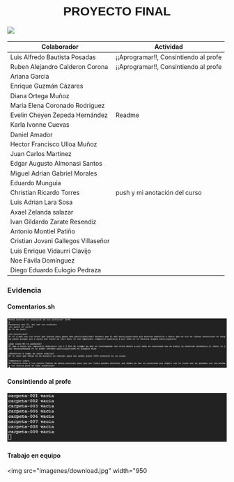 <font face="arial">
  <h1 align="center">PROYECTO FINAL</h1>
</font>

<p align="center">

![](https://lh3.googleusercontent.com/tEptZEMefDeIbA5NxZMzrnutkKxTrKCzafVvgee9DP5_EGU6-_NqQdC5NQkofefu02CO8tj9XF2r51z0i6SWUjyFGCqQtb0y8AFeQmIm73UftwQI3xk0CQ_iXYck1q_vK2MCcRSFeX6rd83Cby3MZnVgZ1wZzQMGv5rmiokAgXnXk6ptE-GqdV_1ydAWTNz9uOh69zH054WaxEaFNm90Ev3mmg98vS_SKNENbecBmkGWm3pLETqFCqW0eqj0OElCzS-By4dsrpBMsKKXIa0vtvt0Cd9Ao0nYnfNZzAXikuHLnMiG60aH5KGOiCD_ugiqgCA4a-bup8-v3z3nSK4M8zPMoFbzdfwxhnRA4gKZRa0xjuv80J8MDJLySwMW-bxLsTrwIQcFoHzfnpqbiD_fjd5iEuL64091Jp10YG1PXfY7ETWumYWw3ArFB38AuLtkAFbldczjChqao4AMbaF5xPSsJp6SCe7fK9aZ5ZB9AqluOUrIm1_eg8lofrKnLfPlFWTr-UNdbowYgPT0TbfTbWPRx6m60MODc3K8lKZv-GXhTU98T7zvF9CVqn_gadNRW2vEJJJuAjo90ggguPk5rjuPxPoHxKJvItnt79mKyInaLQAUdf0RnjEy3ewxlSq7HkqZRfgnNCLdkJI-fzi0mGD1GTJkiv3VqPrual-yHvrLPakDwcUb_1JpemdYn4C2qIFykYEoVDuOcPQapRbe-w48asRGJtx8VNtslTQRpykrM_BDj9F9s0ZYEw=s300-no?authuser=0)
</p>

<div align="center">
  
|  Colaborador |   Actividad  |  
| ------------ | ------------ | 
| Luis Alfredo Bautista Posadas| ¡¡Aprogramar!!, Consintiendo al profe |
| Ruben Alejandro Calderon Corona| ¡¡Aprogramar!!, Consintiendo al profe |
| Ariana Garcia
| Enrique Guzmán Cázares
| Diana Ortega Muñoz
| Maria Elena Coronado Rodriguez
| Evelin Cheyen Zepeda Hernández | Readme |
| Karla Ivonne Cuevas
| Daniel Amador
| Hector Francisco Ulloa Muñoz
| Juan Carlos Martinez
| Edgar Augusto Almonasi Santos
| Miguel Adrian Gabriel Morales
| Eduardo Munguia
| Christian Ricardo Torres | push y mi anotación del curso|
| Luis Adrian Lara Sosa
| Axael Zelanda salazar
| Ivan Gildardo Zarate Resendiz
| Antonio Montiel Patiño
| Cristian Jovani Gallegos Villaseñor
| Luis Enrique Vidaurri Clavijo
| Noe Fávila Domínguez
| Diego Eduardo Eulogio Pedraza
 
 </div align="center">

 ### Evidencia
 #### Comentarios.sh
 <img src="imagenes/comentarios.jpg" width="950">

#### Consintiendo al profe
 <img src="imagenes/Carpeta_vacia.jpg" width="950">

#### Trabajo en equipo
 <img src="imagenes/download.jpg" width="950
 



